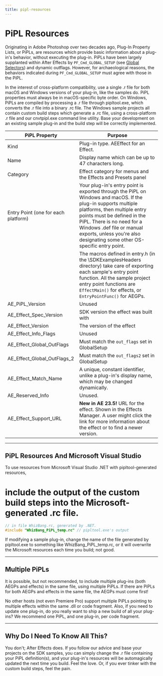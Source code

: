 ```yaml
---
title: pipl-resources
---
```

# PiPL Resources

Originating in Adobe Photoshop over two decades ago, Plug-In Property Lists, or PiPLs, are resources which provide basic information about a plug-in's behavior, without executing the plug-in. PiPLs have been largely supplanted within After Effects by `PF_Cmd_GLOBAL_SETUP` (see [Global Selectors](../../effect-basics/command-selectors)) and dynamic outflags. However, for archaeological reasons, the behaviors indicated during `PF_Cmd_GLOBAL_SETUP` must agree with those in the PiPL.

In the interest of cross-platform compatibility, use a single .r file for both macOS and Windows versions of your plug-in, like the samples do. PiPL properties must always be in macOS-specific byte order. On Windows, PiPLs are compiled by processing a .r file through pipltool.exe, which converts the .r file into a binary .rc file. The Windows sample projects all contain custom build steps which generate a .rc file, using a cross-platform .r file and our cnvtpipl.exe command line utility. Base your development on an existing sample plug-in and the build step will be correctly implemented.

|    PiPL Property    |                                             Purpose                                              |
|-------------------------------------|------------------------------------------------------------------------------------------------------------------------------------------------------------------------------------------------------------------------------------------------------------------------------------------------------------------|
| Kind                | Plug-in type. AEEffect for an Effect.                                                                            |
| Name                | Display name which can be up to 47 characters long.                                                                      |
| Category            | Effect category for menus and the Effects and Presets panel                                                                      |
| Entry Point (one for each platform) | Your plug-in's entry point is exported through the PiPL on Windows and macOS. If the plug-in supports multiple platforms, then multiple entry points must be defined in the PiPL. There is no need for a Windows .def file or manual exports, unless you're also designating some other OS-specific entry point. |
|             | The macros defined in entry.h (in the \\SDKExamplesHeaders directory) take care of exporting each sample's entry point function. All the sample project entry point functions are `EffectMain()` for effects, or `EntryPointFunc()` for AEGPs.                   |
| AE_PiPL_Version             | Unused                                                                                   |
| AE_Effect_Spec_Version      | SDK version the effect was built with                                                                            |
| AE_Effect_Version           | The version of the effect                                                                                |
| AE_Effect_Info_Flags        | Unused                                                                                   |
| AE_Effect_Global_OutFlags   | Must match the `out_flags` set in GlobalSetup                                                                            |
| AE_Effect_Global_OutFlags_2         | Must match the `out_flags2` set in GlobalSetup                                                                           |
| AE_Effect_Match_Name        | A unique, constant identifier, unlike a plug-in's display name, which may be changed dynamically.                                                                |
| AE_Reserved_Info            | Unused.                                                                                  |
| AE_Effect_Support_URL       | **New in AE 23.5!** URL for the effect. Shown in the Effects Manager. A user might click the link for more information about the effect or to find a newer version.                                              |

---

## PiPL Resources And Microsoft Visual Studio

To use resources from Microsoft Visual Studio .NET with pipltool-generated resources,

# include the output of the custom build steps into the Microsoft-generated .rc file.

```cpp
// in file WhizBang.rc, generated by .NET.
#include "WhizBang_PiPL_temp.rc" // pipltool.exe's output
```

If modifying a sample plug-in, change the name of the file generated by pipltool.exe to something like WhizBang_PiPL_temp.rc, or it will overwrite the Microsoft resources each time you build; not good.

---

## Multiple PiPLs

It is possible, but not recommended, to include multiple plug-ins (both AEGPs and effects) in the same file, using multiple PiPLs. If there are PiPLs for both AEGPs and effects in the same file, the AEGPs must come first!

No other hosts (not even Premiere Pro) support multiple PiPLs pointing to multiple effects within the same .dll or code fragment. Also, if you need to update one plug-in, do you really want to ship a new build of all your plug-ins? We recommend one PiPL, and one plug-in, per code fragment.

---

## Why Do I Need To Know All This?

You don't; After Effects does. If you follow our advice and base your projects on the SDK samples, you can simply change the .r file containing your PiPL definition(s), and your plug-in's resources will be automagically updated the next time you build. Feel the love. Or, if you ever tinker with the custom build steps, feel the pain.
